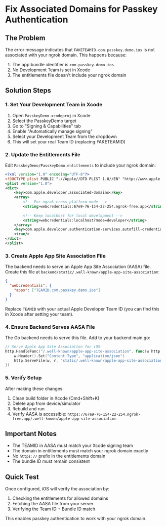 # Fix Associated Domains for Passkey Authentication

## The Problem

The error message indicates that `FAKETEAMID.com.passkey.demo.ios` is not associated with your ngrok domain. This happens because:

1. The app bundle identifier is `com.passkey.demo.ios`
2. No Development Team is set in Xcode
3. The entitlements file doesn't include your ngrok domain

## Solution Steps

### 1. Set Your Development Team in Xcode

1. Open `PasskeyDemo.xcodeproj` in Xcode
2. Select the PasskeyDemo target
3. Go to "Signing & Capabilities" tab
4. Enable "Automatically manage signing"
5. Select your Development Team from the dropdown
6. This will set your real Team ID (replacing FAKETEAMID)

### 2. Update the Entitlements File

Edit `PasskeyDemo/PasskeyDemo.entitlements` to include your ngrok domain:

```xml
<?xml version="1.0" encoding="UTF-8"?>
<!DOCTYPE plist PUBLIC "-//Apple//DTD PLIST 1.0//EN" "http://www.apple.com/DTDs/PropertyList-1.0.dtd">
<plist version="1.0">
<dict>
    <key>com.apple.developer.associated-domains</key>
    <array>
        <!-- For ngrok cross-platform mode -->
        <string>webcredentials:67e9-76-154-22-254.ngrok-free.app</string>
        
        <!-- Keep localhost for local development -->
        <string>webcredentials:localhost?mode=developer</string>
    </array>
    <key>com.apple.developer.authentication-services.autofill-credential-provider</key>
    <true/>
</dict>
</plist>
```

### 3. Create Apple App Site Association File

The backend needs to serve an Apple App Site Association (AASA) file. Create this file at `backend/static/.well-known/apple-app-site-association`:

```json
{
  "webcredentials": {
    "apps": ["TEAMID.com.passkey.demo.ios"]
  }
}
```

Replace `TEAMID` with your actual Apple Developer Team ID (you can find this in Xcode after setting your team).

### 4. Ensure Backend Serves AASA File

The Go backend needs to serve this file. Add to your backend main.go:

```go
// Serve Apple App Site Association for iOS
http.HandleFunc("/.well-known/apple-app-site-association", func(w http.ResponseWriter, r *http.Request) {
    w.Header().Set("Content-Type", "application/json")
    http.ServeFile(w, r, "static/.well-known/apple-app-site-association")
})
```

### 5. Verify Setup

After making these changes:

1. Clean build folder in Xcode (Cmd+Shift+K)
2. Delete app from device/simulator
3. Rebuild and run
4. Verify AASA is accessible: `https://67e9-76-154-22-254.ngrok-free.app/.well-known/apple-app-site-association`

## Important Notes

- The TEAMID in AASA must match your Xcode signing team
- The domain in entitlements must match your ngrok domain exactly
- No `https://` prefix in the entitlements domain
- The bundle ID must remain consistent

## Quick Test

Once configured, iOS will verify the association by:
1. Checking the entitlements for allowed domains
2. Fetching the AASA file from your server
3. Verifying the Team ID + Bundle ID match

This enables passkey authentication to work with your ngrok domain.
